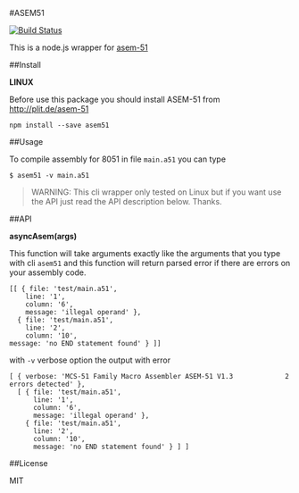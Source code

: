 #ASEM51

[![Build Status](https://travis-ci.org/junwatu/asem51.svg?branch=master)](https://travis-ci.org/junwatu/asem51)

This is a node.js wrapper for [asem-51](http://plit.de/asem-51)

##Install

**LINUX**

Before use this package you should install ASEM-51 from http://plit.de/asem-51

```
npm install --save asem51
```

##Usage 

To compile assembly for 8051 in file `main.a51` you can type

```
$ asem51 -v main.a51
```

> WARNING: This cli wrapper only tested on Linux but if you want use the API just read the API description below. Thanks. 

##API

**asyncAsem(args)**

This function will take arguments exactly like the arguments that you type with cli `asem51` and this function will return parsed error if there are errors on your assembly code.


```
[[ { file: 'test/main.a51',
    line: '1',
    column: '6',
    message: 'illegal operand' },
  { file: 'test/main.a51',
    line: '2',
    column: '10',
message: 'no END statement found' } ]]
```

with `-v` verbose option the output with error

```
[ { verbose: 'MCS-51 Family Macro Assembler ASEM-51 V1.3             2 errors detected' },
  [ { file: 'test/main.a51',
      line: '1',
      column: '6',
      message: 'illegal operand' },
    { file: 'test/main.a51',
      line: '2',
      column: '10',
      message: 'no END statement found' } ] ]

```

##License

MIT
